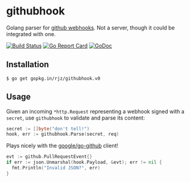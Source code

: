 githubhook
===============================================

Golang parser for [github webhooks][gh-webhook]. Not a server, though it could
be integrated with one.

[![Build Status](https://travis-ci.org/rjz/githubhook.svg?branch=master)](https://travis-ci.org/rjz/githubhook)
[![Go Report Card](https://goreportcard.com/badge/github.com/rjz/githubhook)](https://goreportcard.com/report/github.com/rjz/githubhook)
[![GoDoc](https://godoc.org/github.com/rjz/githubhook?status.svg)](https://godoc.org/github.com/rjz/githubhook)

Installation
-----------------------------------------------

```ShellSession
$ go get gopkg.in/rjz/githubhook.v0
```

Usage
-----------------------------------------------

Given an incoming `*http.Request` representing a webhook signed with a `secret`,
use `githubhook` to validate and parse its content:

```go
secret := []byte("don't tell!")
hook, err := githubhook.Parse(secret, req)
```

Plays nicely with the [google/go-github][gh-go-github] client!

```go
evt := github.PullRequestEvent{}
if err := json.Unmarshal(hook.Payload, &evt); err != nil {
  fmt.Println("Invalid JSON?", err)
}
```

[gh-webhook]: https://developer.github.com/webhooks/
[gh-go-github]: https://github.com/google/go-github
